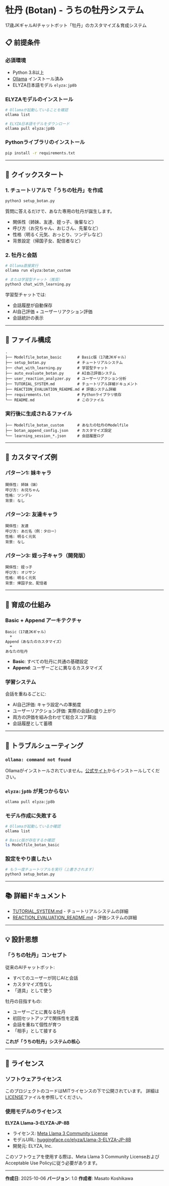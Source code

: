 # 牡丹 (Botan) - うちの牡丹システム

17歳JKギャルAIチャットボット「牡丹」のカスタマイズ＆育成システム

## 📋 前提条件

### 必須環境
- Python 3.8以上
- [Ollama](https://ollama.ai/) インストール済み
- ELYZA日本語モデル `elyza:jp8b`

### ELYZAモデルのインストール

```bash
# Ollamaが起動していることを確認
ollama list

# ELYZA日本語モデルをダウンロード
ollama pull elyza:jp8b
```

### Pythonライブラリのインストール

```bash
pip install -r requirements.txt
```

---

## 🚀 クイックスタート

### 1. チュートリアルで「うちの牡丹」を作成

```bash
python3 setup_botan.py
```

質問に答えるだけで、あなた専用の牡丹が誕生します。

- 関係性（姉妹、友達、姪っ子、後輩など）
- 呼び方（お兄ちゃん、おじさん、先輩など）
- 性格（明るく元気、おっとり、ツンデレなど）
- 背景設定（帰国子女、配信者など）

### 2. 牡丹と会話

```bash
# Ollama直接実行
ollama run elyza:botan_custom

# または学習型チャット（推奨）
python3 chat_with_learning.py
```

学習型チャットでは:
- 会話履歴が自動保存
- AI自己評価 + ユーザーリアクション評価
- 会話統計の表示

---

## 📁 ファイル構成

```
.
├── Modelfile_botan_basic       # Basic版（17歳JKギャル）
├── setup_botan.py              # チュートリアルシステム
├── chat_with_learning.py       # 学習型チャット
├── auto_evaluate_botan.py      # AI自己評価システム
├── user_reaction_analyzer.py   # ユーザーリアクション分析
├── TUTORIAL_SYSTEM.md          # チュートリアル詳細ドキュメント
├── REACTION_EVALUATION_README.md # 評価システム詳細
├── requirements.txt            # Pythonライブラリ依存
└── README.md                   # このファイル
```

### 実行後に生成されるファイル

```
├── Modelfile_botan_custom      # あなたの牡丹のModelfile
├── botan_append_config.json    # カスタマイズ設定
└── learning_session_*.json     # 会話履歴ログ
```

---

## 🎨 カスタマイズ例

### パターン1: 妹キャラ
```
関係性: 姉妹（妹）
呼び方: お兄ちゃん
性格: ツンデレ
背景: なし
```

### パターン2: 友達キャラ
```
関係性: 友達
呼び方: あだ名（例：タロー）
性格: 明るく元気
背景: なし
```

### パターン3: 姪っ子キャラ（開発版）
```
関係性: 姪っ子
呼び方: オジサン
性格: 明るく元気
背景: 帰国子女、配信者
```

---

## 🌱 育成の仕組み

### Basic + Append アーキテクチャ

```
Basic（17歳JKギャル）
  +
Append（あなたのカスタマイズ）
  =
あなたの牡丹
```

- **Basic**: すべての牡丹に共通の基礎設定
- **Append**: ユーザーごとに異なるカスタマイズ

### 学習システム

会話を重ねるごとに:
- AI自己評価: キャラ設定への準拠度
- ユーザーリアクション評価: 実際の会話の盛り上がり
- 両方の評価を組み合わせて総合スコア算出
- 会話履歴として蓄積

---

## 🔧 トラブルシューティング

### `ollama: command not found`
Ollamaがインストールされていません。[公式サイト](https://ollama.ai/)からインストールしてください。

### `elyza:jp8b` が見つからない
```bash
ollama pull elyza:jp8b
```

### モデル作成に失敗する
```bash
# Ollamaが起動しているか確認
ollama list

# Basic版が存在するか確認
ls Modelfile_botan_basic
```

### 設定をやり直したい
```bash
# もう一度チュートリアルを実行（上書きされます）
python3 setup_botan.py
```

---

## 📚 詳細ドキュメント

- [TUTORIAL_SYSTEM.md](TUTORIAL_SYSTEM.md) - チュートリアルシステムの詳細
- [REACTION_EVALUATION_README.md](REACTION_EVALUATION_README.md) - 評価システムの詳細

---

## 💡 設計思想

### 「うちの牡丹」コンセプト

従来のAIチャットボット:
- すべてのユーザーが同じAIと会話
- カスタマイズ性なし
- 「道具」として使う

牡丹の目指すもの:
- ユーザーごとに異なる牡丹
- 初回セットアップで関係性を定義
- 会話を重ねて個性が育つ
- 「相手」として接する

**これが「うちの牡丹」システムの核心**

---

## 📄 ライセンス

### ソフトウェアライセンス
このプロジェクトのコードはMITライセンスの下で公開されています。
詳細は[LICENSE](LICENSE)ファイルを参照してください。

### 使用モデルのライセンス

**ELYZA Llama-3-ELYZA-JP-8B**
- ライセンス: [Meta Llama 3 Community License](https://llama.meta.com/llama3/license/)
- モデルURL: [huggingface.co/elyza/Llama-3-ELYZA-JP-8B](https://huggingface.co/elyza/Llama-3-ELYZA-JP-8B)
- 開発元: ELYZA, Inc.

このソフトウェアを使用する際は、Meta Llama 3 Community LicenseおよびAcceptable Use Policyに従う必要があります。

---

**作成日**: 2025-10-06
**バージョン**: 1.0
**作成者**: Masato Koshikawa
